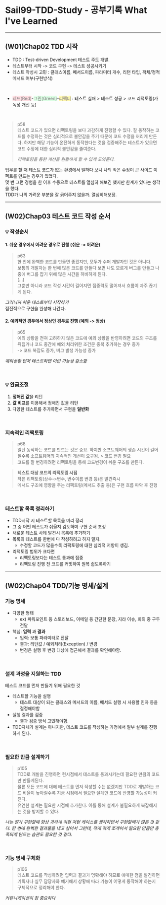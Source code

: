 # Sail99-TDD-Study - 공부기록 What I've Learned

---

## (W01)Chap02 TDD 시작

- TDD : Test-driven Development 테스트 주도 개발.
- 테스트부터 시작 -> 코드 구현 -> 테스트 성공시키기
- 테스트 작성시 고민 : 클래스이름, 메서드이름, 파라미터 개수, 리턴 타입, 객체/정적메서드 여부(구현방식)

<br/>

- <span style='background-color:#ffdce0;color:#808080'>레드(Red)</span>-<span style='background-color:#dcffe4;color:#808080;'>그린(Green)</span>-<span style='background-color:#fff5b1;color:#808080'>리팩터</span> : 테스트 실패 > 테스트 성공 > 코드 리팩토링(가독성 개선 등)

<br/>

> p58  
> 테스트 코드가 있으면 리팩토링을 보다 과감하게 진행할 수 있다. 잘 동작하는 코드를 수정하는 것은 심리적으로 불안감을 주기 때문에 코드 수정을 꺼리게 만든다. 하지만 해당 기능이 온전하게 동작한다는 것을 검증해주는 테스트가 있으면 코드 수정에 대한 심리적 불안감을 줄여준다.
> 
> _리팩토링을 통한 개선을 원활하게 할 수 있게 도와준다._

  
업무를 할 때 테스트 코드가 없는 환경에서 일하다 보니 나의 작은 수정이 큰 사이드 이펙트를 만드는 경우가 있었다.  
몇 번 그런 경험을 한 이후 수동으로 테스트를 열심히 해보긴 했지만 한계가 있다는 생각을 했다.  
TDD가 나의 가려운 부분을 잘 긁어주지 않을까. 열심히해보장.


---

## (W02)Chap03 테스트 코드 작성 순서

### 💡 작성순서
#### 1. 쉬운 경우에서 어려운 경우로 진행 (쉬운 -> 어려운)
> p63  
> 한 번에 완벽한 코드를 만들면 좋겠지만, 모두가 수퍼 개발자인 것은 아니다.  
> 보통의 개발자는 한 번에 많은 코드를 만들다 보면 나도 모르게 버그를 만들고 나중에 버그를 잡기 위해 많은 시간을 허비하게 된다.  
> (...)  
> 그뿐만 아니라 코드 작성 시간이 길어지면 집중력도 떨어져서 흐름이 자주 끊기게 된다.  

*그러니까 쉬운 테스트부터 시작하기*  
점진적으로 구현을 완성해 나간다.

#### 2. 예외적인 경우에서 정상인 경우로 진행 (예외 -> 정상)
> p65  
> 예외 상황을 전혀 고려하지 않은 코드에 예외 상황을 반영하려면 코드의 구조를 뒤집거나 코드 중간에 예외 처리위한 조건문 중복 추가하는 경우 증가  
> -> 코드 복잡도 증가, 버그 발생 가능성 증가  

*예외상황 먼저 테스트하면 이런 가능성 감소함* 

<br/>

### 💡 완급조절
1. **정해진 값**을 리턴
2. **값 비교**를 이용해서 정해진 값을 리턴
3. 다양한 테스트를 추가하면서 구현을 **일반화**

<br/>

### 지속적인 리팩토링
> p68  
> 일단 동작하는 코드를 만드는 것은 중요. 하지만 소프트웨어의 생존 시간이 길어질수록 소프트웨어의 지속적인 개선이 요구됨. > 코드 변경 필요  
> 코드를 잘 변경하려면 리팩토링을 통해 코드변경이 쉬운 구조를 만든다.

> **테스트 대상 코드의 리팩토링 시점**  
> 작은 리팩토링(상수->변수, 변수이름 변경 등)은 발견즉시  
> 메서드 구조에 영향을 주는 리팩토링(메서드 추출 등)은 구현 흐름 파악 후 진행

<br/>

### 테스트할 목록 정리하기

- TDD시작 시 테스트할 목록을 미리 정리
- 그 중 어떤 테스트가 쉬울지 검토하며 구현 순서 조정
- 새로운 테스트 사례 발견시 목록에 추가하기
- 목록의 테스트를 한번에 다 작성하려고 하지 말자. 
  - 수정할 코드가 많을수록 리팩토링에 대한 심리적 저항이 생김.
- 리팩토링 범위가 크다면
  - 리팩토링보다는 테스트 통과에 집중
  - 리팩토링 진행 전 코드를 커밋하여 원복 쉽도록하기

---

## (W02)Chap04 TDD/기능 명세/설계

### 기능 명세

- 다양한 형태 
  - ex) 파워포인트 등 스토리보드, 이메일 등 간단한 문장, 지라 이슈, 회의 중 구두전달
- 핵심: **입력** 과 **결과**
  - 입력: 보통 파라미터로 전달
  - 결과: 리턴값 / 예외처리(Exception) / 변경
  - 변경은 실행 후 변경 대상에 접근해서 결과를 확인해야함.

<br/>

### 설계 과정을 지원하는 TDD

테스트 코드를 먼저 만들기 위해 필요한 것

- 테스트할 기능을 실행
  - 테스트 대상이 되는 클래스와 메서드의 이름, 메서드 실행 시 사용할 인자 등을 결정해야함
- 실행 결과를 검증
  - 결과 검증 방식 고민해야함.
- TDD자체가 설계는 아니지만, 테스트 코드를 작성하는 가정에서 일부 설계를 진행하게 된다.

<br/>

### 필요한 만큼 설계하기

> p105  
> TDD로 개발을 진행하면 현시점에서 테스트를 통과시키는데 필요한 만큼의 코드만 만들게된다.  
> 물론 모든 코드에 대해 테스트를 먼저 작성할 수는 없겠지만 TDD로 개발하는 코드 비율이 높아질수록 지금 시점에서 필요한 설계만 코드에 반영할 가능성이 커진다.  
> 유연한 설계는 필요한 시점에 추가한다. 이를 통해 설계가 불필요하게 복잡해지는 것을 방지할 수 있다.

*나는 뭔가 구현할때 항상 과하게 이런 저런 케이스를 생각하면서 구현할때가 많은 것 같다. 한 번에 완벽한 결과물을 내고 싶어서 그런데, 작게 작게 쪼개어서 필요한 만큼만 충족되게 만드는 습관도 필요한 것 같다.*

<br/>

### 기능 명세 구체화

> p106  
> 테스트 코드를 작성하려면 입력과 결과가 명확해야 하므로 애매한 점을 발견하면 기획자나 실무 담당자와 얘기해서 상황에 따라 기능이 어떻게 동작해야 하는지 구체적으로 정리해야 한다.

*커뮤니케이션이 참 중요하다*
